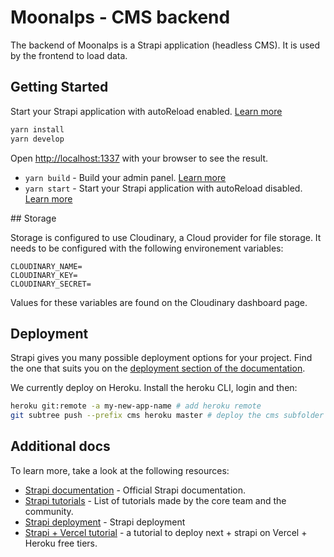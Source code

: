 # Moonalps - CMS backend

The backend of Moonalps is a Strapi application (headless CMS). It is used by the frontend to load data.

## Getting Started

Start your Strapi application with autoReload enabled. [Learn more](https://docs.strapi.io/developer-docs/latest/developer-resources/cli/CLI.html#strapi-develop)

```bash
yarn install
yarn develop
```

Open [http://localhost:1337](http://localhost:1337) with your browser to see the result.


- `yarn build` - Build your admin panel. [Learn more](https://docs.strapi.io/developer-docs/latest/developer-resources/cli/CLI.html#strapi-build)
- `yarn start` - Start your Strapi application with autoReload disabled. [Learn more](https://docs.strapi.io/developer-docs/latest/developer-resources/cli/CLI.html#strapi-start)

## Storage

Storage is configured to use Cloudinary, a Cloud provider for file storage. It needs to be configured with the following environement variables: 

```
CLOUDINARY_NAME=
CLOUDINARY_KEY=
CLOUDINARY_SECRET=
```

Values for these variables are found on the Cloudinary dashboard page.

## Deployment

Strapi gives you many possible deployment options for your project. Find the one that suits you on the [deployment section of the documentation](https://docs.strapi.io/developer-docs/latest/setup-deployment-guides/deployment.html).

We currently deploy on Heroku. Install the heroku CLI, login and then:

```bash
heroku git:remote -a my-new-app-name # add heroku remote
git subtree push --prefix cms heroku master # deploy the cms subfolder to heroku main
```

## Additional docs

To learn more, take a look at the following resources:

- [Strapi documentation](https://docs.strapi.io) - Official Strapi documentation.
- [Strapi tutorials](https://strapi.io/tutorials) - List of tutorials made by the core team and the community.
- [Strapi deployment](https://docs.strapi.io/developer-docs/latest/setup-deployment-guides/deployment.html) - Strapi deployment
- [Strapi + Vercel tutorial](https://www.youtube.com/watch?v=9l3r0EFp9ow&list=LL&index=1) - a tutorial to deploy next + strapi on Vercel + Heroku free tiers.

